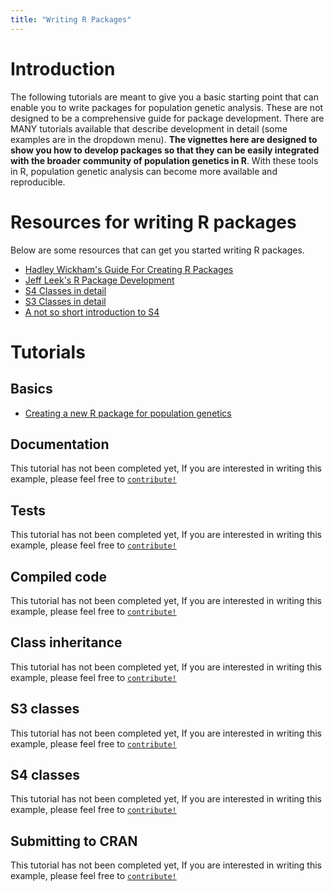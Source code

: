 ```yaml
---
title: "Writing R Packages"
---
```


# Introduction

The following tutorials are meant to give you a basic starting point that can
enable you to write packages for population genetic analysis. These are not 
designed to be a comprehensive guide for package development. There are MANY
tutorials available that describe development in detail (some examples are in
the dropdown menu). **The vignettes here are designed to show you how to develop
packages so that they can be easily integrated with the broader community of 
population genetics in R**. With these tools in R, population genetic analysis
can become more available and reproducible.


# Resources for writing R packages

Below are some resources that can get you started writing R packages. 

 - [Hadley Wickham's Guide For Creating R Packages](http://r-pkgs.had.co.nz/)
 - [Jeff Leek's R Package Development](https://github.com/jtleek/rpackages)
 - [S4 Classes in detail](http://adv-r.had.co.nz/S4.html)
 - [S3 Classes in detail](http://adv-r.had.co.nz/S3.html)
 - [A not so short introduction to S4](http://cran.r-project.org/doc/contrib/Genolini-S4tutorialV0-5en.pdf)


# Tutorials

## Basics
* [Creating a new R package for population genetics](package_basics.html)

## Documentation

This tutorial has not been completed yet, If you are interested in writing this
example, please feel free to [`contribute!`](http://nescent.github.io/popgenInfo/CONTRIBUTING.html)

## Tests

This tutorial has not been completed yet, If you are interested in writing this
example, please feel free to [`contribute!`](http://nescent.github.io/popgenInfo/CONTRIBUTING.html)

## Compiled code

This tutorial has not been completed yet, If you are interested in writing this
example, please feel free to [`contribute!`](http://nescent.github.io/popgenInfo/CONTRIBUTING.html)

## Class inheritance

This tutorial has not been completed yet, If you are interested in writing this
example, please feel free to [`contribute!`](http://nescent.github.io/popgenInfo/CONTRIBUTING.html)

## S3 classes <!--(strataG example)-->

This tutorial has not been completed yet, If you are interested in writing this
example, please feel free to [`contribute!`](http://nescent.github.io/popgenInfo/CONTRIBUTING.html)

## S4 classes <!--(genind example)-->

This tutorial has not been completed yet, If you are interested in writing this
example, please feel free to [`contribute!`](http://nescent.github.io/popgenInfo/CONTRIBUTING.html)

## Submitting to CRAN

This tutorial has not been completed yet, If you are interested in writing this
example, please feel free to [`contribute!`](http://nescent.github.io/popgenInfo/CONTRIBUTING.html)

    

